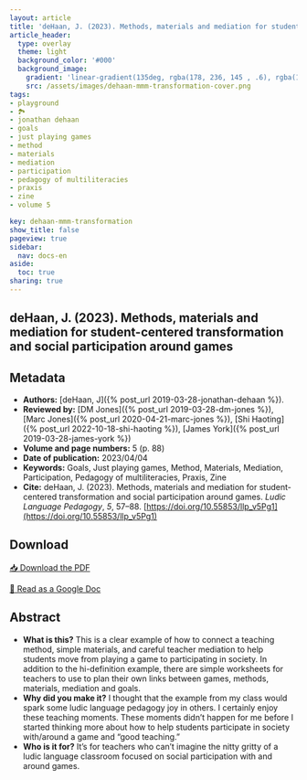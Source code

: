 ```yaml
---
layout: article
title: 'deHaan, J. (2023). Methods, materials and mediation for student-centered transformation and social participation around games'
article_header:
  type: overlay
  theme: light
  background_color: '#000'
  background_image:
    gradient: 'linear-gradient(135deg, rgba(178, 236, 145 , .6), rgba(147, 81, 182, .6))'
    src: /assets/images/dehaan-mmm-transformation-cover.png
tags:
- playground
- 🏞
- jonathan dehaan
- goals
- just playing games
- method
- materials
- mediation
- participation
- pedagogy of multiliteracies
- praxis
- zine
- volume 5

key: dehaan-mmm-transformation
show_title: false
pageview: true
sidebar:
  nav: docs-en
aside:
  toc: true
sharing: true
---
```


<head>
<meta name="citation_title" content="Methods, materials and mediation for student-centered transformation and social participation around games">
<meta name="citation_author" content="deHaan, Jonathan">
<meta name="citation_publication_date" content="2023/04/04">
<meta name="citation_journal_title" content="Ludic Language Pedagogy">
<meta name="citation_volume" content="5">
<meta name="citation_firstpage" content="57">
<meta name="citation_lastpage" content="88">
<meta name="citation_pdf_url" content="https://llpjournal.org/assets/publication-pdfs/dehaan-methods-materials-mediation-transformation-zines.pdf">
</head>


## deHaan, J. (2023). Methods, materials and mediation for student-centered transformation and social participation around games
<!--more-->

## Metadata

- **Authors:** [deHaan, J]({% post_url 2019-03-28-jonathan-dehaan %}).
- **Reviewed by:** [DM Jones]({% post_url 2019-03-28-dm-jones %}), [Marc Jones]({% post_url 2020-04-21-marc-jones %}), [Shi Haoting]({% post_url 2022-10-18-shi-haoting %}), [James York]({% post_url 2019-03-28-james-york %})
- **Volume and page numbers:** 5 (p. 88)
- **Date of publication:** 2023/04/04
- **Keywords:** Goals, Just playing games, Method, Materials, Mediation, Participation, Pedagogy of multiliteracies, Praxis, Zine
- **Cite:** deHaan, J. (2023). Methods, materials and mediation for student-centered transformation and social participation around games. *Ludic Language Pedagogy*, *5*, 57–88. [https://doi.org/10.55853/llp_v5Pg1](https://doi.org/10.55853/llp_v5Pg1)

## Download

<a class="button button--action button--rounded button--lg" href="/assets/publication-pdfs/dehaan-methods-materials-mediation-transformation-zines.pdf"><i class="fas fa-file-download"></i> 📥 Download the PDF </a>

<a class="button button--action button--rounded button--lg" href="https://docs.google.com/document/d/1_3xGksznJ2cb0fR8lDYv8M5IiLHfx5jaTXCvJloT8fU/edit?usp=sharing"><i class="fas fa-file-download"></i> 📝 Read as a Google Doc </a>

## Abstract

- **What is this?** This is a clear example of how to connect a teaching method, simple materials, and careful teacher mediation to help students move from playing a game to participating in society. In addition to the hi-definition example, there are simple worksheets for teachers to use to plan their own links between games, methods, materials, mediation and goals.
- **Why did you make it?** I thought that the example from my class would spark some ludic language pedagogy joy in others. I certainly enjoy these teaching moments. These moments didn’t happen for me before I started thinking more about how to help students participate in society with/around a game and “good teaching.”
- **Who is it for?** It’s for teachers who can’t imagine the nitty gritty of a ludic language classroom focused on social participation with and around games.
